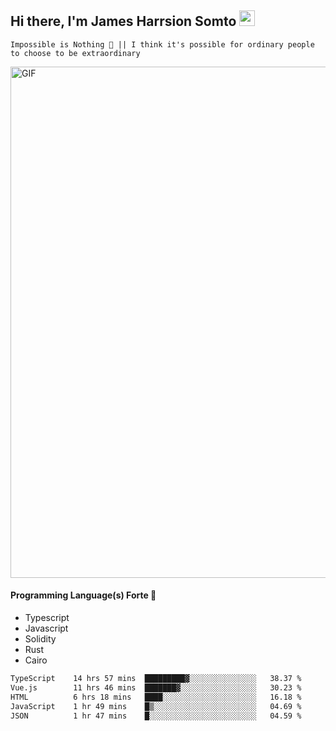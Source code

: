 ## Hi there, I'm James Harrsion Somto <img src="https://media.giphy.com/media/hvRJCLFzcasrR4ia7z/giphy.gif" width="25px">

`Impossible is Nothing 🚀 || I think it's possible for ordinary people to choose to be extraordinary`

 
<img align="center" alt="GIF" src="https://github.com/Gapur/Gapur/blob/master/coding.gif?raw=true" width="818px" height="818px" />


#### Programming Language(s) Forte 🚀
- Typescript
- Javascript
- Solidity
- Rust
- Cairo



<!--START_SECTION:waka-->

```txt
TypeScript    14 hrs 57 mins  █████████▓░░░░░░░░░░░░░░░   38.37 %
Vue.js        11 hrs 46 mins  ███████▓░░░░░░░░░░░░░░░░░   30.23 %
HTML          6 hrs 18 mins   ████░░░░░░░░░░░░░░░░░░░░░   16.18 %
JavaScript    1 hr 49 mins    █▒░░░░░░░░░░░░░░░░░░░░░░░   04.69 %
JSON          1 hr 47 mins    █░░░░░░░░░░░░░░░░░░░░░░░░   04.59 %
```

<!--END_SECTION:waka-->
<br />
<br />
<br />







